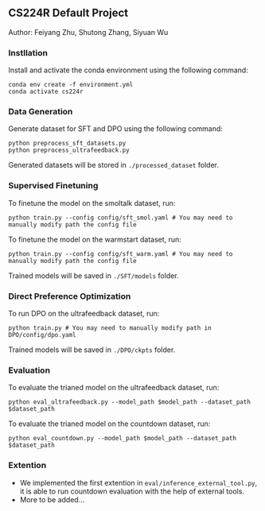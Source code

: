 ## CS224R Default Project

Author: Feiyang Zhu, Shutong Zhang, Siyuan Wu

### Instllation
Install and activate the conda environment using the following command:

```
conda env create -f environment.yml
conda activate cs224r
```

### Data Generation
Generate dataset for SFT and DPO using the following command:
```
python preprocess_sft_datasets.py
python preprocess_ultrafeedback.py
```
Generated datasets will be stored in `./processed_dataset` folder.

### Supervised Finetuning
To finetune the model on the smoltalk dataset, run:
```
python train.py --config config/sft_smol.yaml # You may need to manually modify path the config file
```
To finetune the model on the warmstart dataset, run:
```
python train.py --config config/sft_warm.yaml # You may need to manually modify path the config file
```
Trained models will be saved in `./SFT/models` folder.

### Direct Preference Optimization
To run DPO on the ultrafeedback dataset, run:
```
python train.py # You may need to manually modify path in DPO/config/dpo.yaml
```
Trained models will be saved in `./DPO/ckpts` folder.

### Evaluation
To evaluate the trianed model on the ultrafeedback dataset, run:
```
python eval_ultrafeedback.py --model_path $model_path --dataset_path $dataset_path
```
To evaluate the trianed model on the countdown dataset, run:
```
python eval_countdown.py --model_path $model_path --dataset_path $dataset_path
```

### Extention
- We implemented the first extention in `eval/inference_external_tool.py`, it is able to run countdown evaluation with the help of external tools.
- More to be added...
